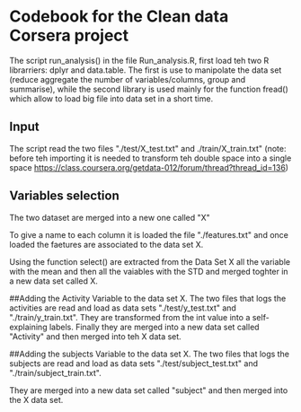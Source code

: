 # Codebook for the Clean data Corsera project 

The script run_analysis() in the file Run_analysis.R, first load teh two R librarriers:
dplyr and data.table.
The first is use to manipolate the data set
(reduce aggregate the number of variables/columns, group and summarise), 
while the second library is used mainly for the function fread() which allow to load
big file into data set in a short time.

## Input 
The script read the two files "./test/X_test.txt" and ./train/X_train.txt"
(note: before teh importing it is needed to transform teh double space into a single space 
https://class.coursera.org/getdata-012/forum/thread?thread_id=136)

## Variables selection 
The two dataset are merged into a new one called "X"

To give a name to each column it is loaded the file "./features.txt"
and once loaded the faetures are associated to the data set X.

Using the function select() are extracted from the Data Set X all the variable with the mean
and then all the vaiables with the STD and merged toghter in a new data set called X. 
 
##Adding the Activity Variable to the data set X.
The two files that logs the activities are read and load as data sets "./test/y_test.txt" and "./train/y_train.txt".
They are transformed from the int value into a self-explaining labels.
Finally  they are merged into a new data set called "Activity" and then merged into teh X data set.

##Adding the subjects Variable to the data set X.
The two files that logs the subjects are read and load as data sets "./test/subject_test.txt" and "./train/subject_train.txt".

They are merged into a new data set called "subject" and then merged into the X data set.




 

